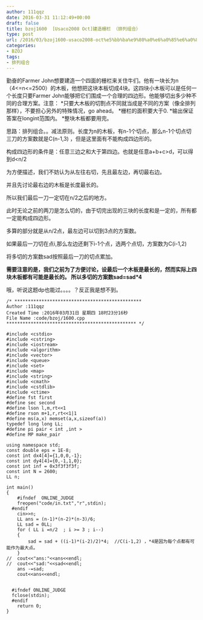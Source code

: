```yaml
---
author: 111qqz
date: 2016-03-31 11:12:49+00:00
draft: false
title: bzoj1600  [Usaco2008 Oct]建造栅栏 （排列组合）
type: post
url: /2016/03/bzoj1600-usaco2008-oct%e5%bb%ba%e9%80%a0%e6%a0%85%e6%a0%8f-%ef%bc%88%e6%8e%92%e5%88%97%e7%bb%84%e5%90%88%ef%bc%89/
categories:
- BZOJ
tags:
- 排列组合
---
```


勤奋的Farmer John想要建造一个四面的栅栏来关住牛们。他有一块长为n（4<=n<=2500）的木板，他想把这块本板切成4块。这四块小木板可以是任何一个长度只要Farmer John能够把它们围成一个合理的四边形。他能够切出多少种不同的合理方案。注意： *只要大木板的切割点不同就当成是不同的方案（像全排列那样），不要担心另外的特殊情况，go ahead。 *栅栏的面积要大于0. *输出保证答案在longint范围内。 *整块木板都要用完。

思路：排列组合。。减法原则。长度为n的木板，有n-1个切点，那么n-1个切点切三刀的方案数就是C(n-1,3) ，但是这里面有不能构成四边形的。

构成四边形的条件是：任意三边之和大于第四边。也就是任意a+b+c>d，可以得到d<n/2

为方便描述，我们不妨认为从左往右切，先且最左边，再切最右边。

并且先讨论最右边的木板是长度最长的。

所以我们最后一刀一定切在n/2之后的地方。

此时无论之前的两刀是怎么切的，由于切完出现的三块的长度和是一定的，所有都一定能构成四边形。

多算的部分就是从n/2点，最左边可以切到3点的方案数。

如果最后一刀切在点i,那么左边还剩下i-1个点，选两个点切，方案数为C(i-1,2)

将多切的方案数sad按照最后一刀的切点累加。

**需要注意的是，我们之前为了方便讨论，设最后一个木板是最长的，然而实际上四块木板都有可能是最长的。 所以多切的方案数sad=sad*4**



哦，听说这题dp也能过。。。。？反正我是想不到。

    
    /* ***********************************************
    Author :111qqz
    Created Time :2016年03月31日 星期四 18时23分16秒
    File Name :code/bzoj/1600.cpp
    ************************************************ */
    
    #include <cstdio>
    #include <cstring>
    #include <iostream>
    #include <algorithm>
    #include <vector>
    #include <queue>
    #include <set>
    #include <map>
    #include <string>
    #include <cmath>
    #include <cstdlib>
    #include <ctime>
    #define fst first
    #define sec second
    #define lson l,m,rt<<1
    #define rson m+1,r,rt<<1|1
    #define ms(a,x) memset(a,x,sizeof(a))
    typedef long long LL;
    #define pi pair < int ,int >
    #define MP make_pair
    
    using namespace std;
    const double eps = 1E-8;
    const int dx4[4]={1,0,0,-1};
    const int dy4[4]={0,-1,1,0};
    const int inf = 0x3f3f3f3f;
    const int N = 2600;
    LL n;
    
    int main()
    {
    	#ifndef  ONLINE_JUDGE 
    	freopen("code/in.txt","r",stdin);
      #endif
    	cin>>n;
    	LL ans = (n-1)*(n-2)*(n-3)/6;
    	LL sad = 0LL;
    	for ( LL i =n/2  ; i >= 3 ; i--)
    	{
    	    sad = sad + ((i-1)*(i-2)/2)*4;  //C(i-1,2) ，*4是因为每个点都有可能作为最大点。
    	}
    //	cout<<"ans:"<<ans<<endl;
    //	cout<<"sad:"<<sad<<endl;
    	ans -=sad;
    	cout<<ans<<endl;
    	
    
      #ifndef ONLINE_JUDGE  
      fclose(stdin);
      #endif
        return 0;
    }
    
